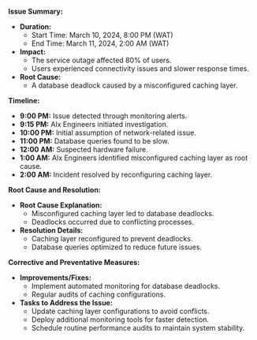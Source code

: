 **Issue Summary:**

- **Duration:** 
  - Start Time: March 10, 2024, 8:00 PM (WAT)
  - End Time: March 11, 2024, 2:00 AM (WAT)
- **Impact:** 
  - The service outage affected 80% of users.
  - Users experienced connectivity issues and slower response times.
- **Root Cause:** 
  - A database deadlock caused by a misconfigured caching layer.

**Timeline:**

- **9:00 PM:** Issue detected through monitoring alerts.
- **9:15 PM:** Alx Engineers initiated investigation.
- **10:00 PM:** Initial assumption of network-related issue.
- **11:00 PM:** Database queries found to be slow.
- **12:00 AM:** Suspected hardware failure.
- **1:00 AM:** Alx Engineers identified misconfigured caching layer as root cause.
- **2:00 AM:** Incident resolved by reconfiguring caching layer.

**Root Cause and Resolution:**

- **Root Cause Explanation:** 
  - Misconfigured caching layer led to database deadlocks.
  - Deadlocks occurred due to conflicting processes.
- **Resolution Details:** 
  - Caching layer reconfigured to prevent deadlocks.
  - Database queries optimized to reduce future issues.

**Corrective and Preventative Measures:**

- **Improvements/Fixes:**
  - Implement automated monitoring for database deadlocks.
  - Regular audits of caching configurations.
- **Tasks to Address the Issue:**
  - Update caching layer configurations to avoid conflicts.
  - Deploy additional monitoring tools for faster detection.
  - Schedule routine performance audits to maintain system stability.
